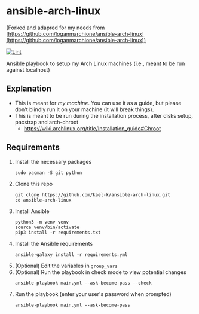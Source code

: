 # ansible-arch-linux

(Forked and adapred for my needs from [https://github.com/loganmarchione/ansible-arch-linux](https://github.com/loganmarchione/ansible-arch-linux))

[![Lint](https://github.com/kael-k/ansible-arch-linux/actions/workflows/lint.yml/badge.svg)](https://github.com/kael-k/ansible-arch-linux/actions/workflows/lint.yml/badge.svg)

Ansible playbook to setup my Arch Linux machines (i.e., meant to be run against localhost)

## Explanation

* This is meant for _my machine_. You can use it as a guide, but please don't blindly run it on your machine (it will break things).
* This is meant to be run during the installation process, after disks setup, pacstrap and arch-chroot
    * https://wiki.archlinux.org/title/Installation_guide#Chroot

## Requirements

1. Install the necessary packages
   ```
   sudo pacman -S git python
   ```
1. Clone this repo
   ```
   git clone https://github.com/kael-k/ansible-arch-linux.git
   cd ansible-arch-linux
   ```
1. Install Ansible
   ```
   python3 -m venv venv
   source venv/bin/activate
   pip3 install -r requirements.txt
   ```
1. Install the Ansible requirements
   ```
   ansible-galaxy install -r requirements.yml
   ```
1. (Optional) Edit the variables in `group_vars`
1. (Optional) Run the playbook in check mode to view potential changes
   ```
   ansible-playbook main.yml --ask-become-pass --check
   ````
1. Run the playbook (enter your user's password when prompted)
   ```
   ansible-playbook main.yml --ask-become-pass
   ```
